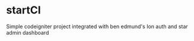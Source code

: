 # startCI
Simple codeigniter project integrated with ben edmund's Ion auth and star admin dashboard

